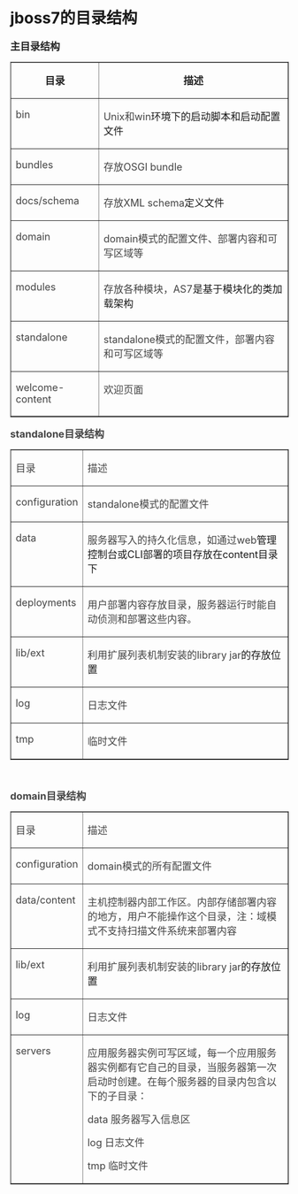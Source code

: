 # jboss7的目录结构





<p><span style="font-size:18px;"><span style="color:rgb(35,35,35);"><strong>                                        主目录结构</strong></span></span><span style="font-size:18px;">  </span><span style="font-size:18px;"> </span></p>
<table border="1" cellspacing="0" cellpadding="0" width="658" style="text-align:center;"><tbody><tr><td valign="top">
<p align="center"><strong><span style="color:#232323;"><span style="font-size:18px;">目录</span></span></strong></p>
</td>
<td valign="top">
<p align="center"><strong><span style="color:#232323;"><span style="font-size:18px;">描述</span></span></strong></p>
</td>
</tr><tr><td valign="top">
<p align="left"><span style="color:#444444;"><span style="font-size:18px;">bin</span></span></p>
</td>
<td valign="top">
<p align="left"><span style="font-size:18px;"><span style="color:#444444;">Unix</span><span style="color:#444444;">和win</span>环境下的启动脚本和启动配置文件</span></p>
</td>
</tr><tr><td valign="top">
<p align="left"><span style="color:#444444;"><span style="font-size:18px;">bundles</span></span></p>
</td>
<td valign="top">
<p align="left"><span style="color:#444444;"><span style="font-size:18px;">存放OSGI bundle</span></span></p>
</td>
</tr><tr><td valign="top">
<p align="left"><span style="color:#444444;"><span style="font-size:18px;">docs/schema</span></span></p>
</td>
<td valign="top">
<p align="left"><span style="font-size:18px;"><span style="color:#444444;">存放XML schema</span>定义文件</span></p>
</td>
</tr><tr><td valign="top">
<p align="left"><span style="color:#444444;"><span style="font-size:18px;">domain</span></span></p>
</td>
<td valign="top">
<p align="left"><span style="font-size:18px;"><span style="color:#444444;">domain</span><span style="color:#444444;">模式的配置文件、部署内容和可写区域等</span></span></p>
</td>
</tr><tr><td valign="top">
<p align="left"><span style="color:#444444;"><span style="font-size:18px;">modules</span></span></p>
</td>
<td valign="top">
<p align="left"><span style="font-size:18px;"><span style="color:#444444;">存放各种模块，AS7</span>是基于模块化的类加载架构</span></p>
</td>
</tr><tr><td valign="top">
<p align="left"><span style="color:#444444;"><span style="font-size:18px;">standalone</span></span></p>
</td>
<td valign="top">
<p align="left"><span style="font-size:18px;"><span style="color:#444444;">standalone</span><span style="color:#444444;">模式的配置文件，部署内容和可写区域等</span></span></p>
</td>
</tr><tr><td valign="top">
<p align="left"><span style="color:#444444;"><span style="font-size:18px;">welcome-content</span></span></p>
</td>
<td valign="top">
<p align="left"><span style="color:#444444;"><span style="font-size:18px;">欢迎页面</span></span></p>
</td>
</tr></tbody></table><p align="left" style="text-align:center;"><span style="color:#444444;"><span style="font-size:18px;"> </span></span></p>
<p><span style="font-size:18px;"><span style="color:rgb(68,68,68);"><strong>                                                               standalone</strong></span><span style="color:rgb(68,68,68);"><strong>目录结构</strong></span><br /></span>
</p><table border="1" cellspacing="0" cellpadding="0" width="653"><tbody><tr><td valign="top">
<p align="left"><span style="color:#444444;"><span style="font-size:18px;">目录</span></span></p>
</td>
<td valign="top">
<p align="left"><span style="color:#444444;"><span style="font-size:18px;">描述</span></span></p>
</td>
</tr><tr><td valign="top">
<p align="left"><span style="color:#444444;"><span style="font-size:18px;">configuration</span></span></p>
</td>
<td valign="top">
<p align="left"><span style="font-size:18px;"><span style="color:#444444;">standalone</span><span style="color:#444444;">模式的配置文件</span></span></p>
</td>
</tr><tr><td valign="top">
<p align="left"><span style="color:#444444;"><span style="font-size:18px;">data</span></span></p>
</td>
<td valign="top">
<p align="left"><span style="font-size:18px;"><span style="color:#444444;">服务器写入的持久化信息，如通过web</span>管理控制台或CLI部署的项目存放在content目录下</span></p>
</td>
</tr><tr><td valign="top">
<p align="left"><span style="color:#444444;"><span style="font-size:18px;">deployments</span></span></p>
</td>
<td valign="top">
<p align="left"><span style="color:#444444;"><span style="font-size:18px;">用户部署内容存放目录，服务器运行时能自动侦测和部署这些内容。</span></span></p>
</td>
</tr><tr><td valign="top">
<p align="left"><span style="color:#444444;"><span style="font-size:18px;">lib/ext</span></span></p>
</td>
<td valign="top">
<p align="left"><span style="font-size:18px;"><span style="color:#444444;">利用扩展列表机制安装的library jar</span>的存放位置</span></p>
</td>
</tr><tr><td valign="top">
<p align="left"><span style="color:#444444;"><span style="font-size:18px;">log</span></span></p>
</td>
<td valign="top">
<p align="left"><span style="color:#444444;"><span style="font-size:18px;">日志文件</span></span></p>
</td>
</tr><tr><td valign="top">
<p align="left"><span style="color:#444444;"><span style="font-size:18px;">tmp</span></span></p>
</td>
<td valign="top">
<p align="left"><span style="color:#444444;"><span style="font-size:18px;">临时文件</span></span></p>
</td>
</tr></tbody></table><span style="font-size:18px;"><br /></span>
<p><span style="font-size:18px;"><span style="color:rgb(68,68,68);"><strong>                                                                domain</strong></span><span style="color:rgb(68,68,68);"><strong>目录结构</strong></span><br /></span>
</p><table border="1" cellspacing="0" cellpadding="0" width="660"><tbody><tr><td valign="top">
<p align="left"><span style="color:#444444;"><span style="font-size:18px;">目录          </span></span></p>
</td>
<td valign="top">
<p align="left"><span style="color:#444444;"><span style="font-size:18px;">描述</span></span></p>
</td>
</tr><tr><td valign="top">
<p align="left"><span style="color:#444444;"><span style="font-size:18px;">configuration</span></span></p>
</td>
<td valign="top">
<p align="left"><span style="font-size:18px;"><span style="color:#444444;">domain</span><span style="color:#444444;">模式的所有配置文件</span></span></p>
</td>
</tr><tr><td valign="top">
<p align="left"><span style="color:#444444;"><span style="font-size:18px;">data/content</span></span></p>
</td>
<td valign="top">
<p align="left"><span style="color:#444444;"><span style="font-size:18px;">主机控制器内部工作区。内部存储部署内容的地方，用户不能操作这个目录，注：域模式不支持扫描文件系统来部署内容</span></span></p>
</td>
</tr><tr><td valign="top">
<p align="left"><span style="color:#444444;"><span style="font-size:18px;">lib/ext</span></span></p>
</td>
<td valign="top">
<p align="left"><span style="font-size:18px;"><span style="color:#444444;">利用扩展列表机制安装的library jar</span>的存放位置</span></p>
</td>
</tr><tr><td valign="top">
<p align="left"><span style="color:#444444;"><span style="font-size:18px;">log</span></span></p>
</td>
<td valign="top">
<p align="left"><span style="color:#444444;"><span style="font-size:18px;">日志文件</span></span></p>
</td>
</tr><tr><td valign="top">
<p align="left"><span style="color:#444444;"><span style="font-size:18px;">servers</span></span></p>
</td>
<td valign="top">
<p align="left"><span style="color:#444444;"><span style="font-size:18px;">应用服务器实例可写区域，每一个应用服务器实例都有它自己的目录，当服务器第一次启动时创建。在每个服务器的目录内包含以下的子目录：</span></span></p>
<p align="left"><span style="font-size:18px;"><span style="color:#444444;">data  </span><span style="color:#444444;">服务器写入信息区</span></span></p>
<p align="left"><span style="font-size:18px;"><span style="color:#444444;">log   </span>
<span style="color:#444444;">日志文件</span></span></p>
<p align="left"><span style="font-size:18px;"><span style="color:#444444;">tmp  </span>
<span style="color:#444444;">临时文件</span></span></p>
</td>
</tr></tbody></table>